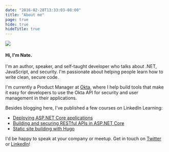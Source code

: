 ```yaml
---
date: "2016-02-28T13:33:03-08:00"
title: "About me"
page: true
hide: true
hideTitle: true
---
```


<img src="/img/headshot.jpg" class="headshot">

#### Hi, I'm Nate.

I'm an author, speaker, and self-taught developer who talks about .NET, JavaScript, and security. I'm passionate about helping people learn how to write clean, secure code.

<div class="clear"></div>

I'm currently a Product Manager at [Okta](https://developer.okta.com), where I help build tools that make it easy for developers to use the Okta API for security and user management in their applications.

Besides blogging here, I've published a few courses on LinkedIn Learning:

* [Deploying ASP.NET Core applications](https://www.linkedin.com/learning/deploying-asp-dot-net-core-applications)
* [Building and securing RESTful APIs in ASP.NET Core](https://www.linkedin.com/learning/building-and-securing-restful-apis-in-asp-dot-net-core)
* [Static site building with Hugo](https://www.linkedin.com/learning/learning-static-site-building-with-hugo)

I'd be happy to speak at your company or meetup. Get in touch on [Twitter](https://twitter.com/nbarbettini) or [LinkedIn](https://www.linkedin.com/in/nbarbettini/)!
